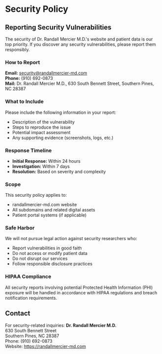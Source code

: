 # Security Policy

## Reporting Security Vulnerabilities

The security of Dr. Randall Mercier M.D.'s website and patient data is our top priority. If you discover any security vulnerabilities, please report them responsibly.

### How to Report

**Email:** security@randallmercier-md.com  
**Phone:** (910) 692-0873  
**Mail:** Dr. Randall Mercier M.D., 630 South Bennett Street, Southern Pines, NC 28387

### What to Include

Please include the following information in your report:
- Description of the vulnerability
- Steps to reproduce the issue
- Potential impact assessment
- Any supporting evidence (screenshots, logs, etc.)

### Response Timeline

- **Initial Response:** Within 24 hours
- **Investigation:** Within 7 days
- **Resolution:** Based on severity and complexity

### Scope

This security policy applies to:
- randallmercier-md.com website
- All subdomains and related digital assets
- Patient portal systems (if applicable)

### Safe Harbor

We will not pursue legal action against security researchers who:
- Report vulnerabilities in good faith
- Do not access or modify patient data
- Do not disrupt our services
- Follow responsible disclosure practices

### HIPAA Compliance

All security reports involving potential Protected Health Information (PHI) exposure will be handled in accordance with HIPAA regulations and breach notification requirements.

## Contact

For security-related inquiries:
**Dr. Randall Mercier M.D.**  
630 South Bennett Street  
Southern Pines, NC 28387  
Phone: (910) 692-0873  
Website: https://randallmercier-md.com